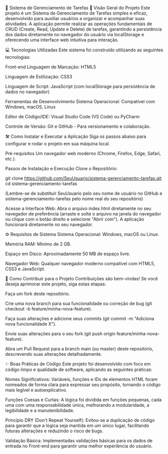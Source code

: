 📝 Sistema de Gerenciamento de Tarefas
🚀 Visão Geral do Projeto
Este projeto é um Sistema de Gerenciamento de Tarefas simples e eficaz, desenvolvido para auxiliar usuários a organizar e acompanhar suas atividades. A aplicação permite realizar as operações fundamentais de CRUD (Create, Read, Update e Delete) de tarefas, garantindo a persistência dos dados diretamente no navegador do usuário via localStorage e oferecendo uma interface web intuitiva para interação.

💻 Tecnologias Utilizadas
Este sistema foi construído utilizando as seguintes tecnologias:

Front-end
Linguagem de Marcação: HTML5

Linguagem de Estilização: CSS3

Linguagem de Script: JavaScript (com localStorage para persistência de dados no navegador)

Ferramentas de Desenvolvimento
Sistema Operacional: Compatível com Windows, macOS, Linux

Editor de Código/IDE: Visual Studio Code (VS Code) ou PyCharm

Controle de Versão: Git e GitHub - Para versionamento e colaboração.

🛠️ Como Instalar e Executar a Aplicação
Siga os passos abaixo para configurar e rodar o projeto em sua máquina local.

Pré-requisitos
Um navegador web moderno (Chrome, Firefox, Edge, Safari, etc.).

Passos de Instalação e Execução
Clone o Repositório:

git clone https://github.com/SeuUsuario/sistema-gerenciamento-tarefas.git
cd sistema-gerenciamento-tarefas

(Lembre-se de substituir SeuUsuario pelo seu nome de usuário no GitHub e sistema-gerenciamento-tarefas pelo nome real do seu repositório)

Acesse a Interface Web:
Abra o arquivo index.html diretamente no seu navegador de preferência (arraste e solte o arquivo na janela do navegador ou clique com o botão direito e selecione "Abrir com"). A aplicação funcionará diretamente no seu navegador.

⚙️ Requisitos de Sistema
Sistema Operacional: Windows, macOS ou Linux.

Memória RAM: Mínimo de 2 GB.

Espaço em Disco: Aproximadamente 50 MB de espaço livre.

Navegador Web: Qualquer navegador moderno compatível com HTML5, CSS3 e JavaScript.

🤝 Como Contribuir para o Projeto
Contribuições são bem-vindas! Se você deseja aprimorar este projeto, siga estas etapas:

Faça um fork deste repositório.

Crie uma nova branch para sua funcionalidade ou correção de bug (git checkout -b feature/minha-nova-feature).

Faça suas alterações e adicione seus commits (git commit -m "Adiciona nova funcionalidade X").

Envie suas alterações para o seu fork (git push origin feature/minha-nova-feature).

Abra um Pull Request para a branch main (ou master) deste repositório, descrevendo suas alterações detalhadamente.

✨ Boas Práticas de Código
Este projeto foi desenvolvido com foco em código limpo e qualidade de software, aplicando as seguintes práticas:

Nomes Significativos: Variáveis, funções e IDs de elementos HTML foram nomeados de forma clara para expressar seu propósito, tornando o código mais legível e autoexplicativo.

Funções Coesas e Curtas: A lógica foi dividida em funções pequenas, cada uma com uma responsabilidade única, melhorando a modularidade, a legibilidade e a manutenibilidade.

Princípio DRY (Don't Repeat Yourself): Evitou-se a duplicação de código para garantir que a lógica seja mantida em um único lugar, facilitando futuras alterações e reduzindo o risco de bugs.

Validação Básica: Implementadas validações básicas para os dados de entrada no Front-end para garantir uma melhor experiência do usuário.